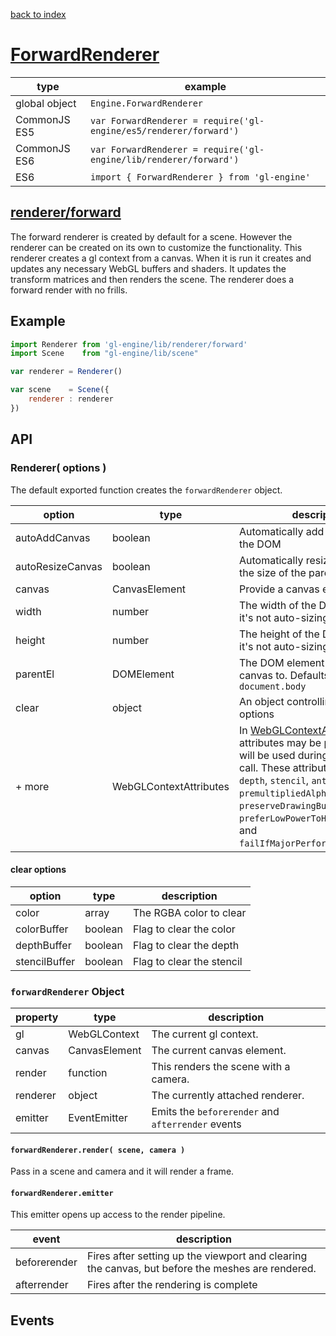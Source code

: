 [back to index](./)
# [ForwardRenderer](https://github.com/gl-engine/gl-engine/tree/master/lib/renderer/forward)

| type          | example |
| ------------- | ------------------------------------------------------------ |
| global object | `Engine.ForwardRenderer`                                       |
| CommonJS ES5  | `var ForwardRenderer = require('gl-engine/es5/renderer/forward')` |
| CommonJS ES6  | `var ForwardRenderer = require('gl-engine/lib/renderer/forward')` |
| ES6           | `import { ForwardRenderer } from 'gl-engine'`                     |

## [renderer/forward](https://github.com/gl-engine/gl-engine/tree/master/lib/renderer/forward)

The forward renderer is created by default for a scene. However the renderer can be created on its own to customize the functionality. This renderer creates a gl context from a canvas. When it is run it creates and updates any necessary WebGL buffers and shaders. It updates the transform matrices and then renders the scene. The renderer does a forward render with no frills.

## Example

```js
import Renderer from 'gl-engine/lib/renderer/forward'
import Scene    from "gl-engine/lib/scene"

var renderer = Renderer()

var scene    = Scene({
	renderer : renderer
})
```

## API

### Renderer( options )

The default exported function creates the `forwardRenderer` object. 

| option           | type          | description |
| ---------------- | ------------- | ----------- |
| autoAddCanvas    | boolean       | Automatically add the canvas to the DOM |
| autoResizeCanvas | boolean       | Automatically resize the canvas to the size of the parent element |
| canvas           | CanvasElement | Provide a canvas element |
| width            | number        | The width of the DOM element if it's not auto-sizing |
| height           | number        | The height of the DOM element if it's not auto-sizing |
| parentEl         | DOMElement    | The DOM element to attach the canvas to. Defaults to the `document.body` | emitter          | EventEmitter  | Emits the `beforerender` and `afterrender` events |
| clear            | object        | An object controlling the clear options |
| + more  | WebGLContextAttributes | In [WebGLContextAttributes](https://www.khronos.org/registry/webgl/specs/1.0/#5.2) attributes may be passed in. They will be used during the `getContext` call. These attributes are `alpha`, `depth`, `stencil`, `antialias`, `premultipliedAlpha`, `preserveDrawingBuffer`, `preferLowPowerToHighPerformance`, and `failIfMajorPerformanceCaveat`. |

#### clear options

| option        | type     | description |
| ------------- | -------- | ----------- |
| color         | array    | The RGBA color to clear |
| colorBuffer   | boolean  | Flag to clear the color |
| depthBuffer   | boolean  | Flag to clear the depth |
| stencilBuffer | boolean  | Flag to clear the stencil |

### `forwardRenderer` Object

| property | type          | description |
| -------- | ------------- | ----------- |
| gl       | WebGLContext  | The current gl context. |
| canvas   | CanvasElement | The current canvas element. |
| render   | function      | This renders the scene with a camera. |
| renderer | object        | The currently attached renderer. |
| emitter  | EventEmitter  | Emits the `beforerender` and `afterrender` events |

#### `forwardRenderer.render( scene, camera )`

Pass in a scene and camera and it will render a frame.

#### `forwardRenderer.emitter`

This emitter opens up access to the render pipeline.

| event        | description |
| ------------ | ----------- |
| beforerender | Fires after setting up the viewport and clearing the canvas, but before the meshes are rendered. |
| afterrender  | Fires after the rendering is complete |


## Events
